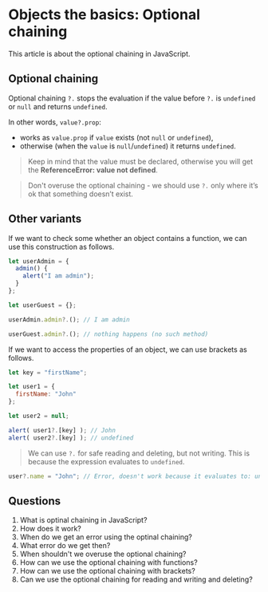 # Objects the basics: Optional chaining

This article is about the optional chaining in JavaScript.

## Optional chaining
Optional chaining `?.` stops the evaluation if the value before `?.` is `undefined` or `null` and returns `undefined`.

In other words, `value?.prop`:
- works as `value.prop` if `value` exists (not `null` or `undefined`),
- otherwise (when the `value` is `null`/`undefined`) it returns `undefined`.

>Keep in mind that the value must be declared, otherwise you will get the **ReferenceError: value not defined**.

>Don't overuse the optional chaining - we should use `?.` only where it’s ok that something doesn’t exist.

## Other variants
If we want to check some whether an object contains a function, we can use this construction as follows.

```javascript
let userAdmin = {
  admin() {
    alert("I am admin");
  }
};

let userGuest = {};

userAdmin.admin?.(); // I am admin

userGuest.admin?.(); // nothing happens (no such method)
```

If we want to access the properties of an object, we can use brackets as follows.

```javascript
let key = "firstName";

let user1 = {
  firstName: "John"
};

let user2 = null;

alert( user1?.[key] ); // John
alert( user2?.[key] ); // undefined
```

>We can use `?.` for safe reading and deleting, but not writing. This is because the expression evaluates to `undefined`.

```javascript
user?.name = "John"; // Error, doesn't work because it evaluates to: undefined = "John"
```

## Questions
1. What is optinal chaining in JavaScript?
2. How does it work?
3. When do we get an error using the optinal chaining?
4. What error do we get then?
5. When shouldn't we overuse the optional chaining?
6. How can we use the optional chaining with functions?
7. How can we use the optional chaining with brackets?
8. Can we use the optional chaining for reading and writing and deleting?
